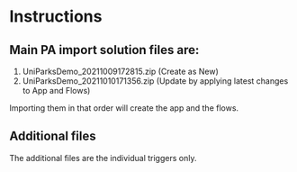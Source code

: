 # Instructions

## Main PA import solution files are:
1. UniParksDemo_20211009172815.zip (Create as New)
2. UniParksDemo_20211010171356.zip (Update by applying latest changes to App and Flows)

Importing them in that order will create the app and the flows. 

## Additional files
The additional files are the individual triggers only.
